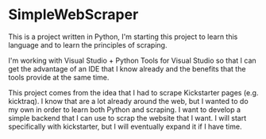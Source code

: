 # SimpleWebScraper
This is a project written in Python, I'm starting this project to learn this language and to learn the principles of scraping.

I'm working with Visual Studio + Python Tools for Visual Studio so that I can get the advantage of an IDE that I know already and the benefits that the tools provide at the same time.

This project comes from the idea that I had to scrape Kickstarter pages (e.g. kicktraq). I know that are a lot already around the web, but I wanted to do my own in order to learn both Python and scraping.
I want to develop a simple backend that I can use to scrap the website that I want. I will start specifically with kickstarter, but I will eventually expand it if I have time.
